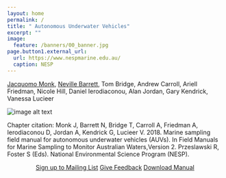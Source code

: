 ```yaml
---
layout: home
permalink: /
title: " Autonomous Underwater Vehicles"
excerpt: ""
image:
  feature: /banners/00_banner.jpg
page.button1.external_url:
  url: https://www.nespmarine.edu.au/
  caption: NESP
---
```

[Jacquomo Monk](mailto:Jacquomo.monk@utas.edu.au), [Neville Barrett](mailto:neville.barrett@utas.edu.au), Tom Bridge, Andrew Carroll, Ariell Friedman, Nicole Hill, Daniel Ierodiaconou, Alan Jordan, Gary Kendrick, Vanessa Lucieer

![image alt text](images/AUV.png)

Chapter citation:
Monk J, Barrett N, Bridge T, Carroll A, Friedman A, Ierodiaconou D, Jordan A, Kendrick G, Lucieer V. 2018. Marine sampling field manual for autonomous underwater vehicles (AUVs). In Field Manuals for Marine Sampling to Monitor Australian Waters,Version 2. Przeslawski R, Foster S (Eds). National Environmental Science Program (NESP). 

<center>
<a href="https://docs.google.com/forms/d/e/1FAIpQLSezHvqOCPEp8f0xopHJ4nmoN6bhrdPzbKmInLuTQR7UNrTLRQ/viewform?usp=sf_link" class="btn"><i class="fa fa-user-plus"></i> Sign up to Mailing List</a> <a href="https://docs.google.com/forms/d/e/1FAIpQLSezHvqOCPEp8f0xopHJ4nmoN6bhrdPzbKmInLuTQR7UNrTLRQ/viewform?usp=sf_link" class="btn"><i class="fa fa-comments"></i> Give Feedback</a> <a href="https://docs.google.com/forms/d/e/1FAIpQLSezHvqOCPEp8f0xopHJ4nmoN6bhrdPzbKmInLuTQR7UNrTLRQ/viewform?usp=sf_link" class="btn"><i class="fa fa-download"></i> Download Manual</a> </center>


